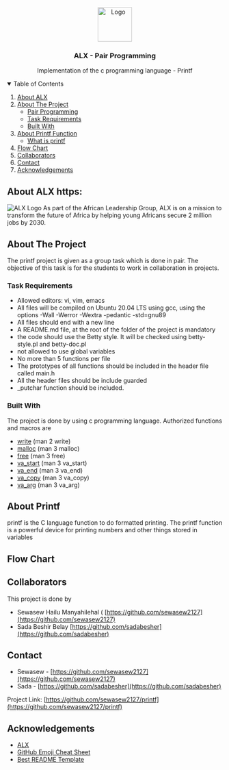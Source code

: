 


<!-- PROJECT LOGO -->
<br />
<p align="center">
  <a href="https://rails-assets.alx-apply.hbtn.io/assets/brand_alx/school-logo_tablet-3839f287a4a91e5e6a4c96cde84e9c19b13c1ffedb6771344ea29bed450e48d0.png">
    <img src="images/logo.png" alt="Logo" width="80" height="80">
  </a>

  <h3 align="center">ALX - Pair Programming</h3>

  <p align="center">
    Implementation of the c programming language - Printf
    <br />

</p>

<!-- TABLE OF CONTENTS -->
<details open="open">
  <summary>Table of Contents</summary>
  <ol>
  <li>
      <a href="#about-alx">About ALX</a>
    </li>
    <li>
      <a href="#about-the-project">About The Project</a>
      <ul>
       <li><a href="#built-with">Pair Programming</a></li>
       <li><a href="#req">Task Requirements</a></li>
        <li><a href="#built-with">Built With</a></li>
       </ul>
    </li>
    <li>
      <a href="#getting-started">About Printf Function</a>
      <ul>
        <li><a href="#prerequisites">What is printf</a></li>
       </ul>
    </li>
    <li><a href="#flowchart">Flow Chart</a></li>
    <li><a href="#contributing">Collaborators</a></li>
    <li><a href="#contact">Contact</a></li>
    <li><a href="#acknowledgements">Acknowledgements</a></li>
  </ol>
</details>

<!-- ABOUT ALX -->
## About ALX https:
![ALX Logo](https://rails-assets.alx-apply.hbtn.io/assets/brand_alx/school-logo_tablet-3839f287a4a91e5e6a4c96cde84e9c19b13c1ffedb6771344ea29bed450e48d0.png) 
As part of the African Leadership Group, ALX is on a mission to transform the future of Africa by helping young Africans secure 2 million jobs by 2030.

<!-- ABOUT THE PROJECT -->
## About The Project

The printf project is given as a group task which is done in pair. The objective of this task is for the students to work in collaboration in projects.

### Task Requirements
* Allowed editors: vi, vim, emacs
* All files will be compiled on Ubuntu 20.04 LTS using gcc, using the options -Wall -Werror -Wextra -pedantic -std=gnu89
* All files should end with a new line 
* A README.md file, at the root of the folder of the project is mandatory
* the code should use the Betty style. It will be checked using betty-style.pl and betty-doc.pl
*  not allowed to use global variables
* No more than 5 functions per file
* The prototypes of all functions should be included in the header file called main.h
* All the header files should be include guarded
*  _putchar function should be included.

### Built With

The project is done by using c programming language.
Authorized functions and macros are 
*  [write](https://www.gnu.org/software/gnu-c-manual/gnu-c-manual.html) (man 2 write) 
* [malloc](https://www.gnu.org/software/gnu-c-manual/gnu-c-manual.html) (man 3 malloc)
* [free](https://www.gnu.org/software/gnu-c-manual/gnu-c-manual.html) (man 3 free)
* [va_start](https://www.gnu.org/software/gnu-c-manual/gnu-c-manual.html) (man 3 va_start)
* [va_end](https://www.gnu.org/software/gnu-c-manual/gnu-c-manual.html) (man 3 va_end)
* [va_copy](https://www.gnu.org/software/gnu-c-manual/gnu-c-manual.html) (man 3 va_copy)
* [va_arg](https://www.gnu.org/software/gnu-c-manual/gnu-c-manual.html) (man 3 va_arg)


## About Printf 
printf is the C language function to do formatted printing. The printf function is a powerful device for printing numbers and other things stored in variables


## Flow Chart

<!-- CONTRIBUTING -->
## Collaborators

This project is done by 
* Sewasew Hailu Manyahilehal ( [https://github.com/sewasew2127](https://github.com/sewasew2127) 
* Sada Beshir Belay [https://github.com/sadabesher](https://github.com/sadabesher)


<!-- CONTACT -->
## Contact

* Sewasew - [https://github.com/sewasew2127](https://github.com/sewasew2127) 
* Sada - [https://github.com/sadabesher](https://github.com/sadabesher)

Project Link: [https://github.com/sewasew2127/printf](https://github.com/sewasew2127/printf)



<!-- ACKNOWLEDGEMENTS -->
## Acknowledgements
* [ALX](https://www.alxethiopia.com/software/)
* [GitHub Emoji Cheat Sheet](https://www.webpagefx.com/tools/emoji-cheat-sheet)
* [Best README Template](https://github.com/othneildrew/Best-README-Template)









